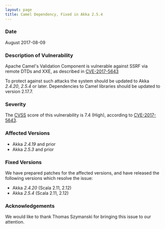```yaml
---
layout: page
title: Camel Dependency, Fixed in Akka 2.5.4 
---
```


### Date

August 2017-08-09

### Description of Vulnerability

Apache Camel's Validation Component is vulnerable against SSRF via remote DTDs and XXE, as described in [CVE-2017-5643](https://nvd.nist.gov/vuln/detail/CVE-2017-5643)

To protect against such attacks the system should be updated to Akka *2.4.20*, *2.5.4* or later. Dependencies to Camel libraries should be updated to version 2.17.7.

### Severity

The [CVSS](https://en.wikipedia.org/wiki/CVSS) score of this vulnerability is 7.4 (High), according to [CVE-2017-5643](https://nvd.nist.gov/vuln/detail/CVE-2017-5643).

### Affected Versions

* Akka *2.4.19* and prior
* Akka *2.5.3* and prior

### Fixed Versions

We have prepared patches for the affected versions, and have released the following versions which resolve the issue:

* Akka *2.4.20* (Scala 2.11, 2.12)
* Akka *2.5.4* (Scala 2.11, 2.12)

### Acknowledgements

We would like to thank Thomas Szymanski for bringing this issue to our attention.
